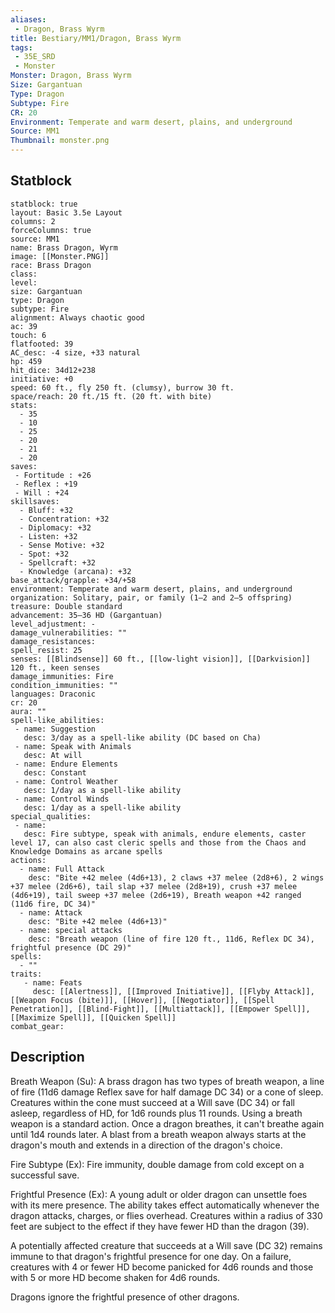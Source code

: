 ```yaml
---
aliases:
 - Dragon, Brass Wyrm
title: Bestiary/MM1/Dragon, Brass Wyrm
tags:
 - 35E_SRD
 - Monster
Monster: Dragon, Brass Wyrm
Size: Gargantuan
Type: Dragon
Subtype: Fire
CR: 20
Environment: Temperate and warm desert, plains, and underground
Source: MM1
Thumbnail: monster.png
---
```


## Statblock

```statblock
statblock: true
layout: Basic 3.5e Layout
columns: 2
forceColumns: true
source: MM1 
name: Brass Dragon, Wyrm
image: [[Monster.PNG]]
race: Brass Dragon
class: 
level: 
size: Gargantuan
type: Dragon
subtype: Fire
alignment: Always chaotic good
ac: 39
touch: 6
flatfooted: 39
AC_desc: -4 size, +33 natural
hp: 459
hit_dice: 34d12+238
initiative: +0
speed: 60 ft., fly 250 ft. (clumsy), burrow 30 ft.
space/reach: 20 ft./15 ft. (20 ft. with bite)
stats:
  - 35
  - 10
  - 25
  - 20
  - 21
  - 20
saves:
 - Fortitude : +26
 - Reflex : +19
 - Will : +24
skillsaves:
  - Bluff: +32
  - Concentration: +32
  - Diplomacy: +32
  - Listen: +32
  - Sense Motive: +32
  - Spot: +32
  - Spellcraft: +32
  - Knowledge (arcana): +32
base_attack/grapple: +34/+58
environment: Temperate and warm desert, plains, and underground
organization: Solitary, pair, or family (1–2 and 2–5 offspring)
treasure: Double standard
advancement: 35–36 HD (Gargantuan)
level_adjustment: -
damage_vulnerabilities: ""
damage_resistances: 
spell_resist: 25
senses: [[Blindsense]] 60 ft., [[low-light vision]], [[Darkvision]] 120 ft., keen senses
damage_immunities: Fire
condition_immunities: ""
languages: Draconic
cr: 20
aura: ""
spell-like_abilities:
 - name: Suggestion
   desc: 3/day as a spell-like ability (DC based on Cha)
 - name: Speak with Animals
   desc: At will
 - name: Endure Elements
   desc: Constant
 - name: Control Weather
   desc: 1/day as a spell-like ability
 - name: Control Winds
   desc: 1/day as a spell-like ability
special_qualities:
 - name: 
   desc: Fire subtype, speak with animals, endure elements, caster level 17, can also cast cleric spells and those from the Chaos and Knowledge Domains as arcane spells
actions:
  - name: Full Attack
    desc: "Bite +42 melee (4d6+13), 2 claws +37 melee (2d8+6), 2 wings +37 melee (2d6+6), tail slap +37 melee (2d8+19), crush +37 melee (4d6+19), tail sweep +37 melee (2d6+19), Breath weapon +42 ranged (11d6 fire, DC 34)"
  - name: Attack
    desc: "Bite +42 melee (4d6+13)"
  - name: special attacks
    desc: "Breath weapon (line of fire 120 ft., 11d6, Reflex DC 34), frightful presence (DC 29)"
spells:
  - ""
traits:
   - name: Feats
     desc: [[Alertness]], [[Improved Initiative]], [[Flyby Attack]], [[Weapon Focus (bite)]], [[Hover]], [[Negotiator]], [[Spell Penetration]], [[Blind-Fight]], [[Multiattack]], [[Empower Spell]], [[Maximize Spell]], [[Quicken Spell]]
combat_gear:  
```

## Description






Breath Weapon (Su): A brass dragon has two types of breath weapon, a line of fire (11d6 damage Reflex save for half damage DC 34) or a cone of sleep. Creatures within the cone must succeed at a Will save (DC 34) or fall asleep, regardless of HD, for 1d6 rounds plus 11 rounds. Using a breath weapon is a standard action. Once a dragon breathes, it can't breathe again until 1d4 rounds later. A blast from a breath weapon always starts at the dragon's mouth and extends in a direction of the dragon's choice.

Fire Subtype (Ex): Fire immunity, double damage from cold except on a successful save.

Frightful Presence (Ex): A young adult or older dragon can unsettle foes with its mere presence. The ability takes effect automatically whenever the dragon attacks, charges, or flies overhead. Creatures within a radius of 330 feet are subject to the effect if they have fewer HD than the dragon (39).

A potentially affected creature that succeeds at a Will save (DC 32) remains immune to that dragon's frightful presence for one day. On a failure, creatures with 4 or fewer HD become panicked for 4d6 rounds and those with 5 or more HD become shaken for 4d6 rounds.

Dragons ignore the frightful presence of other dragons.